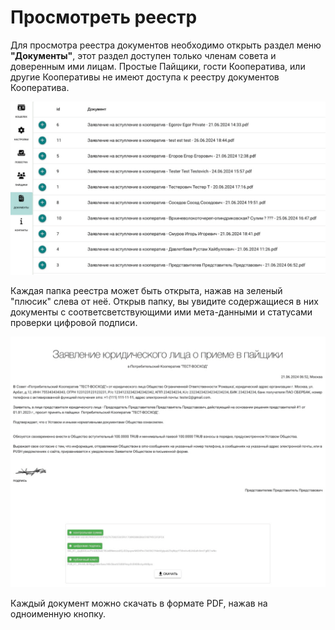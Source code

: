 # Просмотреть реестр

Для просмотра реестра документов необходимо открыть раздел меню **"Документы"**, этот раздел доступен только членам совета и доверенным ими лицам. Простые Пайщики, гости Кооператива, или другие Кооперативы не имеют доступа к реестру документов Кооператива. 

![alt text](/assets/docs_docs_registry.png)

Каждая папка реестра может быть открыта, нажав на зеленый "плюсик" слева от неё. Открыв папку, вы увидите содержащиеся в них документы с соответсветствующими ими мета-данными и статусами проверки цифровой подписи. 

![alt text](/assets/docs_statement.png)

Каждый документ можно скачать в формате PDF, нажав на одноименную кнопку.

